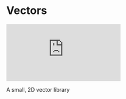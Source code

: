# Vectors

![File size](https://img.badgesize.com/eventhorizongaming/vectors/main/index.js)

A small, 2D vector library
